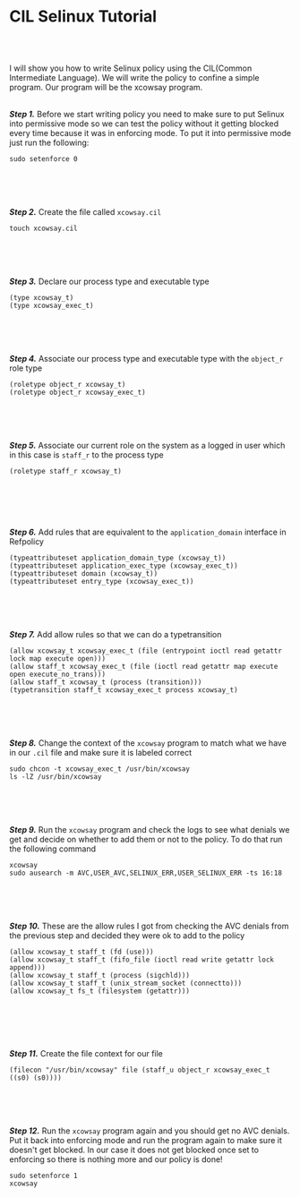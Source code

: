 # **CIL Selinux Tutorial**
<br><br>

I will show you how to write Selinux policy using the CIL(Common Intermediate Language). We will write the policy to confine a simple program. Our program will be the xcowsay program.
<br><br>




***Step 1.*** Before we start writing policy you need to make sure to put Selinux into permissive mode so we can test the policy without it getting blocked every time because it was in enforcing mode. To put it into permissive mode just run the following:

```
sudo setenforce 0
```

<br><br><br>



***Step 2.*** Create the file called ```xcowsay.cil``` 

```
touch xcowsay.cil
```
<br><br><br>


***Step 3.*** Declare our process type and executable type

```
(type xcowsay_t)
(type xcowsay_exec_t)
```

<br><br><br>


***Step 4.*** Associate our process type and executable type with the ```object_r``` role type

```
(roletype object_r xcowsay_t)
(roletype object_r xcowsay_exec_t)

```
<br><br><br>


***Step 5.*** Associate our current role on the system as a logged in user which in this case is ```staff_r``` to the process type

``` 
(roletype staff_r xcowsay_t)
    
```
<br><br><br>


***Step 6.*** Add rules that are equivalent to the ```application_domain``` interface in Refpolicy

```
(typeattributeset application_domain_type (xcowsay_t))
(typeattributeset application_exec_type (xcowsay_exec_t))
(typeattributeset domain (xcowsay_t))
(typeattributeset entry_type (xcowsay_exec_t))

```
<br><br><br>


***Step 7.*** Add allow rules so that we can do a typetransition

```
(allow xcowsay_t xcowsay_exec_t (file (entrypoint ioctl read getattr lock map execute open)))
(allow staff_t xcowsay_exec_t (file (ioctl read getattr map execute open execute_no_trans)))
(allow staff_t xcowsay_t (process (transition)))
(typetransition staff_t xcowsay_exec_t process xcowsay_t)
```

<br><br><br>


***Step 8.*** Change the context of the ```xcowsay``` program to match what we have in our ```.cil``` file and make sure it is labeled correct

```
sudo chcon -t xcowsay_exec_t /usr/bin/xcowsay
ls -lZ /usr/bin/xcowsay
```
<br><br><br>


***Step 9.*** Run the ```xcowsay``` program and check the logs to see what denials we get and decide on whether to add them or not to the policy. To do that run the following command

```
xcowsay
sudo ausearch -m AVC,USER_AVC,SELINUX_ERR,USER_SELINUX_ERR -ts 16:18
```

<br><br><br>




***Step 10.*** These are the allow rules I got from checking the AVC denials from the previous step and decided they were ok to add to the policy

```
(allow xcowsay_t staff_t (fd (use)))
(allow xcowsay_t staff_t (fifo_file (ioctl read write getattr lock append)))
(allow xcowsay_t staff_t (process (sigchld)))
(allow xcowsay_t staff_t (unix_stream_socket (connectto)))
(allow xcowsay_t fs_t (filesystem (getattr)))
```

<br><br><br><br>


***Step 11.*** Create the file context for our file

```
(filecon "/usr/bin/xcowsay" file (staff_u object_r xcowsay_exec_t ((s0) (s0))))
```

<br><br><br>


***Step 12.*** Run the ```xcowsay``` program again and you should get no AVC denials. Put it back into enforcing mode and run the program again to make sure it doesn't get blocked. In our case it does not get blocked once set to enforcing so there is nothing more and our policy is done!

```
sudo setenforce 1
xcowsay
```




